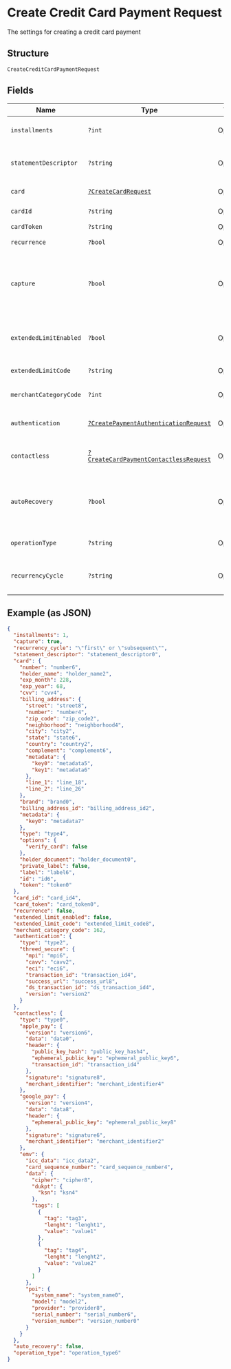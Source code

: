 
# Create Credit Card Payment Request

The settings for creating a credit card payment

## Structure

`CreateCreditCardPaymentRequest`

## Fields

| Name | Type | Tags | Description | Getter | Setter |
|  --- | --- | --- | --- | --- | --- |
| `installments` | `?int` | Optional | Number of installments<br>**Default**: `1` | getInstallments(): ?int | setInstallments(?int installments): void |
| `statementDescriptor` | `?string` | Optional | The text that will be shown on the credit card's statement | getStatementDescriptor(): ?string | setStatementDescriptor(?string statementDescriptor): void |
| `card` | [`?CreateCardRequest`](../../doc/models/create-card-request.md) | Optional | Credit card data | getCard(): ?CreateCardRequest | setCard(?CreateCardRequest card): void |
| `cardId` | `?string` | Optional | The credit card id | getCardId(): ?string | setCardId(?string cardId): void |
| `cardToken` | `?string` | Optional | - | getCardToken(): ?string | setCardToken(?string cardToken): void |
| `recurrence` | `?bool` | Optional | Indicates a recurrence | getRecurrence(): ?bool | setRecurrence(?bool recurrence): void |
| `capture` | `?bool` | Optional | Indicates if the operation should be only authorization or auth and capture.<br>**Default**: `true` | getCapture(): ?bool | setCapture(?bool capture): void |
| `extendedLimitEnabled` | `?bool` | Optional | Indicates whether the extended label (private label) is enabled | getExtendedLimitEnabled(): ?bool | setExtendedLimitEnabled(?bool extendedLimitEnabled): void |
| `extendedLimitCode` | `?string` | Optional | Extended Limit Code | getExtendedLimitCode(): ?string | setExtendedLimitCode(?string extendedLimitCode): void |
| `merchantCategoryCode` | `?int` | Optional | Customer business segment code | getMerchantCategoryCode(): ?int | setMerchantCategoryCode(?int merchantCategoryCode): void |
| `authentication` | [`?CreatePaymentAuthenticationRequest`](../../doc/models/create-payment-authentication-request.md) | Optional | The payment authentication request | getAuthentication(): ?CreatePaymentAuthenticationRequest | setAuthentication(?CreatePaymentAuthenticationRequest authentication): void |
| `contactless` | [`?CreateCardPaymentContactlessRequest`](../../doc/models/create-card-payment-contactless-request.md) | Optional | The Credit card payment contactless request | getContactless(): ?CreateCardPaymentContactlessRequest | setContactless(?CreateCardPaymentContactlessRequest contactless): void |
| `autoRecovery` | `?bool` | Optional | Indicates whether a particular payment will enter the offline retry flow | getAutoRecovery(): ?bool | setAutoRecovery(?bool autoRecovery): void |
| `operationType` | `?string` | Optional | AuthOnly, AuthAndCapture, PreAuth | getOperationType(): ?string | setOperationType(?string operationType): void |
| `recurrencyCycle` | `?string` | Optional | Defines whether the card has been used one or more times. | getRecurrencyCycle(): ?string | setRecurrencyCycle(?string recurrencyCycle): void |

## Example (as JSON)

```json
{
  "installments": 1,
  "capture": true,
  "recurrency_cycle": "\"first\" or \"subsequent\"",
  "statement_descriptor": "statement_descriptor0",
  "card": {
    "number": "number6",
    "holder_name": "holder_name2",
    "exp_month": 228,
    "exp_year": 68,
    "cvv": "cvv4",
    "billing_address": {
      "street": "street8",
      "number": "number4",
      "zip_code": "zip_code2",
      "neighborhood": "neighborhood4",
      "city": "city2",
      "state": "state6",
      "country": "country2",
      "complement": "complement6",
      "metadata": {
        "key0": "metadata5",
        "key1": "metadata6"
      },
      "line_1": "line_18",
      "line_2": "line_26"
    },
    "brand": "brand0",
    "billing_address_id": "billing_address_id2",
    "metadata": {
      "key0": "metadata7"
    },
    "type": "type4",
    "options": {
      "verify_card": false
    },
    "holder_document": "holder_document0",
    "private_label": false,
    "label": "label6",
    "id": "id6",
    "token": "token0"
  },
  "card_id": "card_id4",
  "card_token": "card_token0",
  "recurrence": false,
  "extended_limit_enabled": false,
  "extended_limit_code": "extended_limit_code8",
  "merchant_category_code": 162,
  "authentication": {
    "type": "type2",
    "threed_secure": {
      "mpi": "mpi6",
      "cavv": "cavv2",
      "eci": "eci6",
      "transaction_id": "transaction_id4",
      "success_url": "success_url8",
      "ds_transaction_id": "ds_transaction_id4",
      "version": "version2"
    }
  },
  "contactless": {
    "type": "type0",
    "apple_pay": {
      "version": "version6",
      "data": "data0",
      "header": {
        "public_key_hash": "public_key_hash4",
        "ephemeral_public_key": "ephemeral_public_key6",
        "transaction_id": "transaction_id4"
      },
      "signature": "signature8",
      "merchant_identifier": "merchant_identifier4"
    },
    "google_pay": {
      "version": "version4",
      "data": "data8",
      "header": {
        "ephemeral_public_key": "ephemeral_public_key8"
      },
      "signature": "signature6",
      "merchant_identifier": "merchant_identifier2"
    },
    "emv": {
      "icc_data": "icc_data2",
      "card_sequence_number": "card_sequence_number4",
      "data": {
        "cipher": "cipher8",
        "dukpt": {
          "ksn": "ksn4"
        },
        "tags": [
          {
            "tag": "tag3",
            "lenght": "lenght1",
            "value": "value1"
          },
          {
            "tag": "tag4",
            "lenght": "lenght2",
            "value": "value2"
          }
        ]
      },
      "poi": {
        "system_name": "system_name0",
        "model": "model2",
        "provider": "provider8",
        "serial_number": "serial_number6",
        "version_number": "version_number0"
      }
    }
  },
  "auto_recovery": false,
  "operation_type": "operation_type6"
}
```

